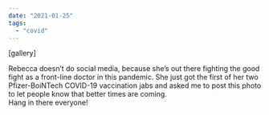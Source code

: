 ```yaml
---
date: "2021-01-25"
tags: 
  - "covid"
---
```


\[gallery\]

Rebecca doesn’t do social media, because she’s out there fighting the good fight as a front-line doctor in this pandemic. She just got the first of her two Pfizer-BoiNTech COVID-19 vaccination jabs and asked me to post this photo to let people know that better times are coming.  
Hang in there everyone!
